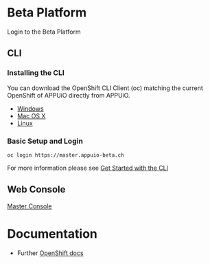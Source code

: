 # Beta Platform

Login to the Beta Platform

## CLI

### Installing the CLI

You can download the OpenShift CLI Client (oc) matching the current OpenShift of APPUiO directly from APPUiO.

* [Windows](https://master.appuio-beta.ch/console/extensions/clients/windows/oc.exe)
* [Mac OS X](https://master.appuio-beta.ch/console/extensions/clients/macosx/oc)
* [Linux](https://master.appuio-beta.ch/console/extensions/clients/linux/oc)

### Basic Setup and Login

`oc login https://master.appuio-beta.ch`

For more information please see [Get Started with the CLI](https://access.redhat.com/documentation/en/openshift-enterprise/version-3.1/cli-reference/#get-started-with-the-cli)

## Web Console

[Master Console](https://master.appuio-beta.ch/console/)

# Documentation

* Further [OpenShift docs](https://docs.openshift.com/enterprise/3.1/welcome/index.html)
